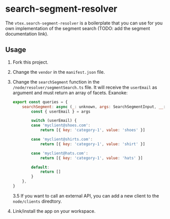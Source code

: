 # search-segment-resolver

The `vtex.search-segment-resolver` is a boilerplate that you can use for you own implementation of the segment search (TODO: add the segment documentation link).

## Usage

1.  Fork this project.
2.  Change the `vendor` in the `manifest.json` file.
3.  Change the `searchSegment` function in the `/node/resolver/segmentSearch.ts` file. It will receive the `userEmail` as argument and must return an array of facets. Exanoke:

    ```javascript
    export const queries = {
        searchSegment: async (_: unknown, args: SearchSegmentInput, __: Context) => {
            const { userEmail } = args

            switch (userEmail) {
            case 'myclient@shoes.com':
                return [{ key: 'category-1', value: 'shoes' }]

            case 'myclient@shirts.com':
                return [{ key: 'category-1', value: 'shirt' }]

            case 'myclient@hats.com':
                return [{ key: 'category-1', value: 'hats' }]

            default:
                return []
            }
        },
    }
    ```
    3.5 If you want to call an external API, you can add a new client to the `node/clients` diredtory.
4. Link/install the app on your workspace.